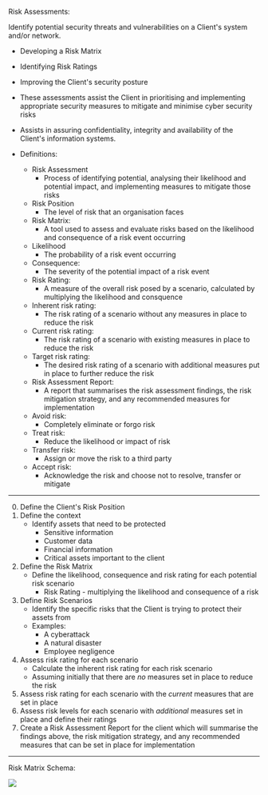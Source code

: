 
Risk Assessments:

Identify potential security threats and vulnerabilities on a Client's system and/or network.

- Developing a Risk Matrix
- Identifying Risk Ratings
- Improving the Client's security posture
- These assessments assist the Client in prioritising and implementing appropriate security measures to mitigate and minimise cyber security risks
- Assists in assuring confidentiality, integrity and availability of the Client's information systems.

- Definitions:
	- Risk Assessment
		- Process of identifying potential, analysing their likelihood and potential impact, and implementing measures to mitigate those risks
	- Risk Position
		- The level of risk that an organisation faces
	- Risk Matrix:
		- A tool used to assess and evaluate risks based on the likelihood and consequence of a risk event occurring
	- Likelihood
		- The probability of a risk event occurring
	- Consequence:
		- The severity of the potential impact of a risk event
	- Risk Rating:
		- A measure of the overall risk posed by a scenario, calculated by multiplying the likelihood and consquence
	- Inherent risk rating:
		- The risk rating of a scenario without any measures in place to reduce the risk
	- Current risk rating:
		- The risk rating of a scenario with existing measures in place to reduce the risk
	- Target risk rating:
		- The desired risk rating of a scenario with additional measures put in place to further reduce the risk
	- Risk Assessment Report:
		- A report that summarises the risk assessment findings, the risk mitigation strategy, and any recommended measures for implementation
	- Avoid risk:
		- Completely eliminate or forgo risk
	- Treat risk:
		- Reduce the likelihood or impact of risk
	- Transfer risk:
		- Assign or move the risk to a third party
	- Accept risk:
		- Acknowledge the risk and choose not to resolve, transfer or mitigate
-------------------------------------------------------------------------
0. Define the Client's Risk Position
1. Define the context
	- Identify assets that need to be protected
		- Sensitive information
		- Customer data
		- Financial information
		- Critical assets important to the client
2. Define the Risk Matrix
	- Define the likelihood, consequence and risk rating for each potential risk scenario
		- Risk Rating - multiplying the likelihood and consequence of a risk
3. Define Risk Scenarios
	- Identify the specific risks that the Client is trying to protect their assets from
	- Examples:
		- A cyberattack
		- A natural disaster
		- Employee negligence
4. Assess risk rating for each scenario
	- Calculate the inherent risk rating for each risk scenario
	- Assuming initially that there are *no* measures set in place to reduce the risk
5. Assess risk rating for each scenario with the *current* measures that are set in place
6. Assess risk levels for each scenario with *additional* measures set in place and define their ratings
7. Create a Risk Assessment Report for the client which will summarise the findings above, the risk mitigation strategy, and any recommended measures that can be set in place for implementation
-------------------------------------------------------------------------
Risk Matrix Schema:

![](https://github.com/dshivnit/cyber-security-course/blob/main/cyber-security-course/99.99%20Images%20Used/RiskMatrixSchema.png?raw=true)